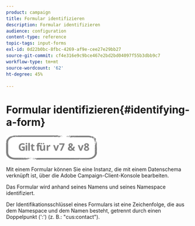 ```yaml
---
product: campaign
title: Formular identifizieren
description: Formular identifizieren
audience: configuration
content-type: reference
topic-tags: input-forms
exl-id: 0d22b0bc-8fbc-4269-af9e-cee27e29bb27
source-git-commit: cf4e316e9c9bce467e2bd2bd04097f55b3dbb9c7
workflow-type: tm+mt
source-wordcount: '62'
ht-degree: 45%

---
```


# Formular identifizieren{#identifying-a-form}

![](../../assets/common.svg)

Mit einem Formular können Sie eine Instanz, die mit einem Datenschema verknüpft ist, über die Adobe Campaign-Client-Konsole bearbeiten.

Das Formular wird anhand seines Namens und seines Namespace identifiziert.

Der Identifikationsschlüssel eines Formulars ist eine Zeichenfolge, die aus dem Namespace und dem Namen besteht, getrennt durch einen Doppelpunkt (&#39;:&#39;) (z. B.: &quot;cus:contact&quot;).
